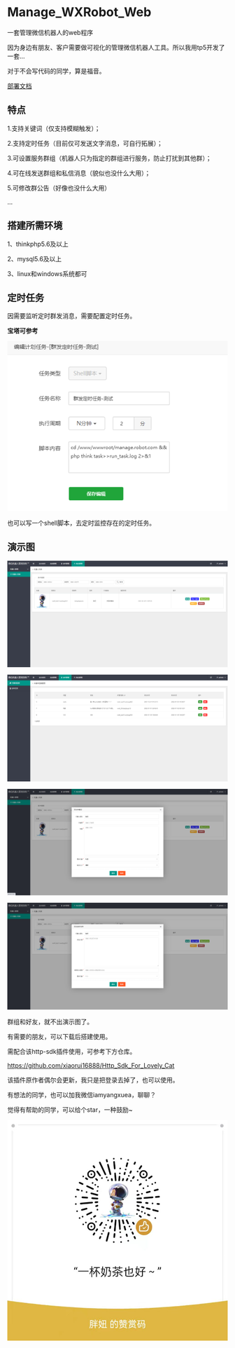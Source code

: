 # Manage_WXRobot_Web
 一套管理微信机器人的web程序

因为身边有朋友、客户需要做可视化的管理微信机器人工具。所以我用tp5开发了一套...

对于不会写代码的同学，算是福音。

[部署文档](./部署文档.md)

## 特点

1.支持关键词（仅支持模糊触发）；

2.支持定时任务（目前仅可发送文字消息，可自行拓展）；

3.可设置服务群组（机器人只为指定的群组进行服务，防止打扰到其他群）；

4.可在线发送群组和私信消息（貌似也没什么大用）；

5.可修改群公告（好像也没什么大用）

...

## 搭建所需环境

1、thinkphp5.6及以上

2、mysql5.6及以上

3、linux和windows系统都可

## 定时任务

因需要监听定时群发消息，需要配置定时任务。

**宝塔可参考**

![image-20220105153359554](README.assets/image-20220105153359554.png)

也可以写一个shell脚本，去定时监控存在的定时任务。

## 演示图

![image-20220105152433814](README.assets/image-20220105152433814.png)

![image-20220105152441634](README.assets/image-20220105152441634.png)

![image-20220105152500644](README.assets/image-20220105152500644.png)

![image-20220105152506326](README.assets/image-20220105152506326.png)

群组和好友，就不出演示图了。

有需要的朋友，可以下载后搭建使用。

需配合该http-sdk插件使用，可参考下方仓库。

https://github.com/xiaorui16888/Http_Sdk_For_Lovely_Cat

该插件原作者偶尔会更新，我只是把登录去掉了，也可以使用。

有想法的同学，也可以加我微信iamyangxuea，聊聊？

觉得有帮助的同学，可以给个star，一种鼓励~

![image-20220105154104602](README.assets/image-20220105154104602.png)



